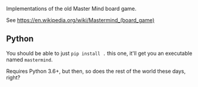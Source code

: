 Implementations of the old Master Mind board game.

See https://en.wikipedia.org/wiki/Mastermind_(board_game)


Python
------

You should be able to just `pip install .` this one, it'll get you an executable
named `mastermind`.

Requires Python 3.6+, but then, so does the rest of the world these days, right?
